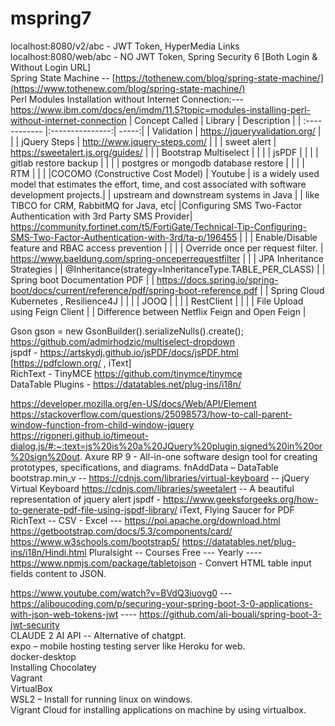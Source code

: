 # mspring7
localhost:8080/v2/abc - JWT Token, HyperMedia Links <br />
localhost:8080/web/abc - NO JWT Token, Spring Security 6 [Both Login & Without Login URL] <br>
Spring State Machine -- [https://tothenew.com/blog/spring-state-machine/](https://www.tothenew.com/blog/spring-state-machine/) <br>
Perl Modules Installation without Internet Connection:--- https://www.ibm.com/docs/en/imdm/11.5?topic=modules-installing-perl-without-internet-connection
| Concept Called  | Library  | Description |
| :------------ |:---------------:| -----:|
| Validation | https://jqueryvalidation.org/ | |
| jQuery Steps | http://www.jquery-steps.com/ | |
| sweet alert | https://sweetalert.js.org/guides/ | |
| Bootstrap Multiselect | | |
| jsPDF |  | |
| gitlab restore backup | | |
| postgres or mongodb database restore | | |
| RTM | | |
|COCOMO (Constructive Cost Model) | Youtube | is a widely used model that estimates the effort, time, and cost associated with software development projects.|
| upstream and downstream systems in Java |  | like TIBCO for CRM, RabbitMQ for Java, etc|
|Configuring SMS Two-Factor Authentication with 3rd Party SMS Provider| https://community.fortinet.com/t5/FortiGate/Technical-Tip-Configuring-SMS-Two-Factor-Authentication-with-3rd/ta-p/196455 | |
| Enable/Disable feature and RBAC access prevention | | |
| Override once per request filter. | https://www.baeldung.com/spring-onceperrequestfilter | |
| JPA Inheritance Strategies | | @Inheritance(strategy=InheritanceType.TABLE_PER_CLASS) |
| Spring boot Documentation PDF |  | https://docs.spring.io/spring-boot/docs/current/reference/pdf/spring-boot-reference.pdf |
| Spring Cloud Kubernetes , Resilience4J | | |
| JOOQ | | |
| RestClient | | |
| File Upload using Feign Client | | Difference between Netflix Feign and Open Feign |

Gson gson = new GsonBuilder().serializeNulls().create(); <br />
https://github.com/admirhodzic/multiselect-dropdown <br />
jspdf - https://artskydj.github.io/jsPDF/docs/jsPDF.html [https://pdfclown.org/ , iText] <br />
RichText - TinyMCE https://github.com/tinymce/tinymce <br />
DataTable Plugins - https://datatables.net/plug-ins/i18n/ <br />

https://developer.mozilla.org/en-US/docs/Web/API/Element
https://stackoverflow.com/questions/25098573/how-to-call-parent-window-function-from-child-window-jquery
https://rigoneri.github.io/timeout-dialog.js/#:~:text=js%20is%20a%20JQuery%20plugin,signed%20in%20or%20sign%20out.
Axure RP 9 - All-in-one software design tool for creating prototypes, specifications, and diagrams.
fnAddData – DataTable
bootstrap.min_v --
https://cdnjs.com/libraries/virtual-keyboard -- jQuery Virtual Keyboard
https://cdnjs.com/libraries/sweetalert -- A beautiful representation of jquery alert
jspdf - https://www.geeksforgeeks.org/how-to-generate-pdf-file-using-jspdf-library/
iText, Flying Saucer for PDF
RichText --
CSV - Excel --- https://poi.apache.org/download.html
https://getbootstrap.com/docs/5.3/components/card/
https://www.w3schools.com/bootstrap5/
https://datatables.net/plug-ins/i18n/Hindi.html
Pluralsight -- Courses Free --- Yearly ----
https://www.npmjs.com/package/tabletojson - Convert HTML table input fields content to JSON.

https://www.youtube.com/watch?v=BVdQ3iuovg0 ---  https://aliboucoding.com/p/securing-your-spring-boot-3-0-applications-with-json-web-tokens-jwt 
---- https://github.com/ali-bouali/spring-boot-3-jwt-security <br />
CLAUDE 2 AI API -- Alternative of chatgpt.<br />
expo – mobile hosting testing server like Heroku for web.<br />
docker-desktop <br />
Installing Chocolatey <br />
Vagrant <br />
VirtualBox <br />
WSL2 – Install for running linux on windows.<br />
Vigrant Cloud for installing applications on machine by using virtualbox.<br />
